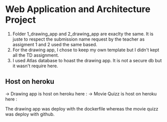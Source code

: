 # Web Application and Architecture Project

1. Folder 1_drawing_app and 2_drawing_app are exaclty the same. 
It is juste to respect the submission name request by the teacher as assigment 1 and 2 used the same based.
2. For the drawing app, I chose to keep my own template but I didn't kept all the TD assignment.
3. I used Atlas database to hoast the drawing app. It is not a secure db but it wasn't require here.

## Host on heroku

-> Drawing app is host on heroku here :
-> Movie Quizz is host on heroku here : 

The drawing app was deploy with the dockerfile whereas the movie quizz was deploy with github.